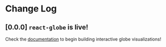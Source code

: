 # Change Log

## [0.0.0] `react-globe` is live!

Check the [documentation](https://react-globe.netlify.com) to begin building interactive globe visualizations!